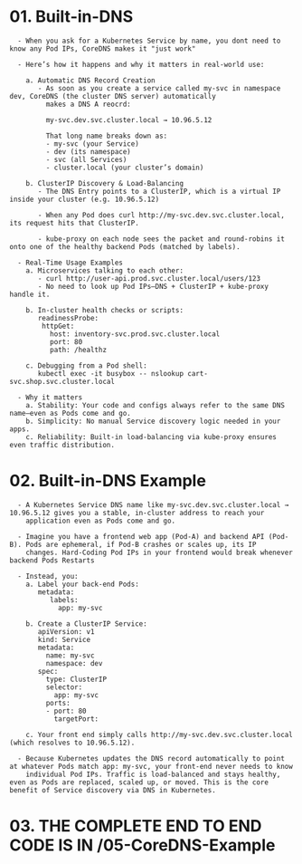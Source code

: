 # 01. Built-in-DNS
      - When you ask for a Kubernetes Service by name, you dont need to know any Pod IPs, CoreDNS makes it "just work"

      - Here’s how it happens and why it matters in real-world use:
        
        a. Automatic DNS Record Creation
           - As soon as you create a service called my-svc in namespace dev, CoreDNS (the cluster DNS server) automatically
             makes a DNS A reocrd:
             
             my-svc.dev.svc.cluster.local → 10.96.5.12
             
             That long name breaks down as:
             - my-svc (your Service)
             - dev (its namespace)
             - svc (all Services)
             - cluster.local (your cluster’s domain)
        
        b. ClusterIP Discovery & Load-Balancing
           - The DNS Entry points to a ClusterIP, which is a virtual IP inside your cluster (e.g. 10.96.5.12)

           - When any Pod does curl http://my-svc.dev.svc.cluster.local, its request hits that ClusterIP.

           - kube-proxy on each node sees the packet and round-robins it onto one of the healthy backend Pods (matched by labels).
      
      - Real-Time Usage Examples
        a. Microservices talking to each other:
           - curl http://user-api.prod.svc.cluster.local/users/123
           - No need to look up Pod IPs—DNS + ClusterIP + kube-proxy handle it.

        b. In-cluster health checks or scripts:
           readinessProbe:
            httpGet:
              host: inventory-svc.prod.svc.cluster.local
              port: 80
              path: /healthz
        
        c. Debugging from a Pod shell:
           kubectl exec -it busybox -- nslookup cart-svc.shop.svc.cluster.local

      - Why it matters
        a. Stability: Your code and configs always refer to the same DNS name—even as Pods come and go.
        b. Simplicity: No manual Service discovery logic needed in your apps.
        c. Reliability: Built-in load-balancing via kube-proxy ensures even traffic distribution.


# 02. Built-in-DNS Example
      - A Kubernetes Service DNS name like my-svc.dev.svc.cluster.local → 10.96.5.12 gives you a stable, in-cluster address to reach your
        application even as Pods come and go.
      
      - Imagine you have a frontend web app (Pod-A) and backend API (Pod-B). Pods are ephemeral, if Pod-B crashes or scales up, its IP
        changes. Hard-Coding Pod IPs in your frontend would break whenever backend Pods Restarts
      
      - Instead, you:
        a. Label your back-end Pods:
           metadata:
              labels:
                app: my-svc

        b. Create a ClusterIP Service:
           apiVersion: v1
           kind: Service
           metadata:
             name: my-svc
             namespace: dev
           spec:
             type: ClusterIP
             selector:
               app: my-svc
             ports:
             - port: 80
               targetPort: 
        
        c. Your front end simply calls http://my-svc.dev.svc.cluster.local (which resolves to 10.96.5.12).
      
      - Because Kubernetes updates the DNS record automatically to point at whatever Pods match app: my-svc, your front-end never needs to know 
        individual Pod IPs. Traffic is load-balanced and stays healthy, even as Pods are replaced, scaled up, or moved. This is the core benefit of Service discovery via DNS in Kubernetes.


# 03. THE COMPLETE END TO END CODE IS IN /05-CoreDNS-Example




